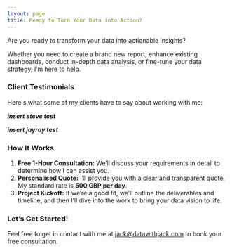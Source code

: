 ```yaml
---
layout: page
title: Ready to Turn Your Data into Action?
---
```


Are you ready to transform your data into actionable insights? 

Whether you need to create a brand new report, enhance existing dashboards, conduct in-depth data analysis, or fine-tune your data strategy, I’m here to help.

### Client Testimonials

Here's what some of my clients have to say about working with me:

***insert steve test***

***insert jayray test***



### How It Works

1. **Free 1-Hour Consultation:** We’ll discuss your requirements in detail to determine how I can assist you.
2. **Personalised Quote:** I’ll provide you with a clear and transparent quote. My standard rate is **500 GBP per day**.
3. **Project Kickoff:** If we’re a good fit, we’ll outline the deliverables and timeline, and then I’ll dive into the work to bring your data vision to life.

### Let’s Get Started!

Feel free to get in contact with me at [jack@datawithjack.com](mailto:jack@datawithjack.com) to book your free consultation.
